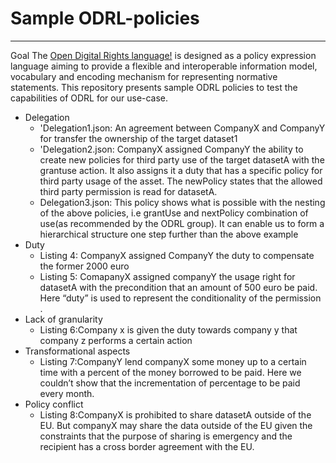 # Sample ODRL-policies


---
Goal
The [Open Digital Rights language!](https://www.w3.org/TR/odrl-model/) is designed as a policy expression language aiming to provide a flexible and interoperable information model, vocabulary and encoding mechanism for representing normative statements. This repository presents sample ODRL policies to test the capabilities of ODRL for our use-case.

- Delegation
  - 'Delegation1.json: An agreement between CompanyX and CompanyY for transfer the ownership of the target dataset1 
  - 'Delegation2.json: CompanyX assigned CompanyY the ability to create new policies for third party use of the target datasetA with the grantuse action. It also assigns it a duty that has a specific policy for third party usage of the asset. The newPolicy states that the allowed third party permission is read for datasetA.
  - Delegation3.json: This policy shows what  is possible with the nesting of the above policies, i.e grantUse and nextPolicy combination of use(as recommended by the ODRL group). It can enable us to form a hierarchical structure one step further than the above example
- Duty
  - Listing 4: CompanyX assigned CompanyY the duty to compensate the former 2000 euro
  - Listing 5: ComapanyX assigned companyY the usage right for datasetA with the precondition that an amount of 500 euro be paid. Here “duty” is used to represent the conditionality of the permission .  
- Lack of granularity
  - Listing 6:Company x is given the duty towards company y that company z performs a certain action  
- Transformational aspects
  - Listing 7:CompanyY lend companyX some money up to a certain time with a percent of the money borrowed to be paid. Here we couldn’t show that the incrementation of percentage to be paid every month.
- Policy conflict
  - Listing 8:CompanyX is prohibited to share datasetA outside of the EU. But companyX may share the data outside of the EU given the constraints that the purpose of sharing is emergency and the recipient has a cross border agreement with the EU.
